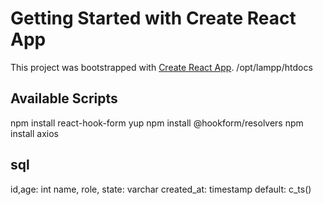 # Getting Started with Create React App

This project was bootstrapped with [Create React App](https://github.com/facebook/create-react-app).
/opt/lampp/htdocs
## Available Scripts

npm install react-hook-form yup
npm install @hookform/resolvers
npm install axios


## sql
id,age: int
name, role, state: varchar
created_at: timestamp default: c_ts()